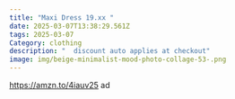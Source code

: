 ```yaml
---
title: "Maxi Dress 19.xx "
date: 2025-03-07T13:38:29.561Z
tags: 2025-03-07
Category: clothing
description: "  discount auto applies at checkout"
image: img/beige-minimalist-mood-photo-collage-53-.png
---
```

 https://amzn.to/4iauv25 ad